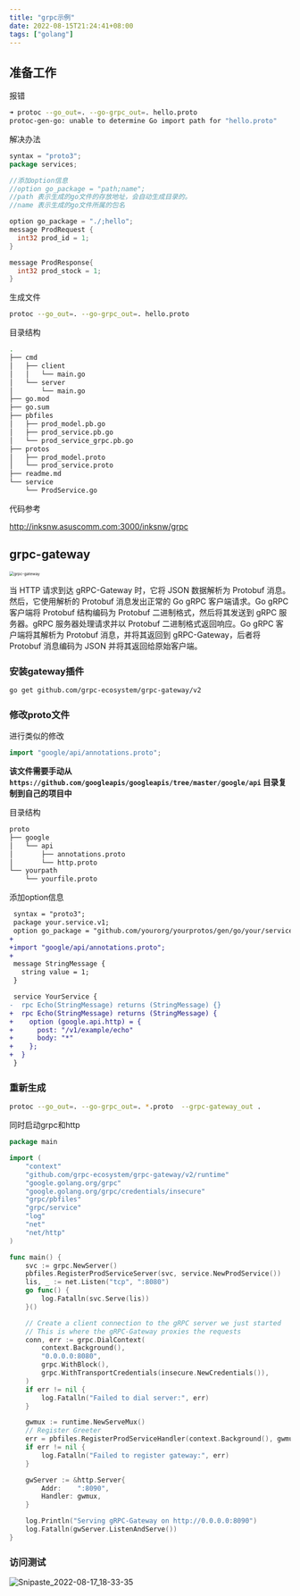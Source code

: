 ```yaml
---
title: "grpc示例"
date: 2022-08-15T21:24:41+08:00
tags: ["golang"]
---
```

## 准备工作

报错

```bash
➜ protoc --go_out=. --go-grpc_out=. hello.proto
protoc-gen-go: unable to determine Go import path for "hello.proto"
```

解决办法

```go
syntax = "proto3";
package services;

//添加option信息
//option go_package = "path;name";
//path 表示生成的go文件的存放地址，会自动生成目录的。
//name 表示生成的go文件所属的包名

option go_package = "./;hello";
message ProdRequest {
  int32 prod_id = 1;
}

message ProdResponse{
  int32 prod_stock = 1;
}
```

生成文件

```bash
protoc --go_out=. --go-grpc_out=. hello.proto
```

目录结构

```bash
.
├── cmd
│   ├── client
│   │   └── main.go
│   └── server
│       └── main.go
├── go.mod
├── go.sum
├── pbfiles
│   ├── prod_model.pb.go
│   ├── prod_service.pb.go
│   └── prod_service_grpc.pb.go
├── protos
│   ├── prod_model.proto
│   └── prod_service.proto
├── readme.md
└── service
    └── ProdService.go

```

代码参考

http://inksnw.asuscomm.com:3000/inksnw/grpc

## grpc-gateway

<img src="https://inksnw.asuscomm.com:3001/blog/grpc示例_5874e0789443312fbfaba72906001c9d.png" alt="grpc-gateway" style="zoom: 50%;" />

当 HTTP 请求到达 gRPC-Gateway 时，它将 JSON 数据解析为 Protobuf 消息。然后，它使用解析的 Protobuf 消息发出正常的 Go gRPC 客户端请求。Go gRPC 客户端将 Protobuf 结构编码为 Protobuf 二进制格式，然后将其发送到 gRPC 服务器。gRPC 服务器处理请求并以 Protobuf 二进制格式返回响应。Go gRPC 客户端将其解析为 Protobuf 消息，并将其返回到 gRPC-Gateway，后者将 Protobuf 消息编码为 JSON 并将其返回给原始客户端。

### 安装gateway插件

```bash
go get github.com/grpc-ecosystem/grpc-gateway/v2
```

### 修改proto文件

进行类似的修改

```go
import "google/api/annotations.proto";
```

**该文件需要手动从 `https://github.com/googleapis/googleapis/tree/master/google/api` 目录复制到自己的项目中**

目录结构

```bash
proto
├── google
│   └── api
│       ├── annotations.proto
│       └── http.proto
└── yourpath
    └── yourfile.proto
```

添加option信息

```diff
 syntax = "proto3";
 package your.service.v1;
 option go_package = "github.com/yourorg/yourprotos/gen/go/your/service/v1";
+
+import "google/api/annotations.proto";
+
 message StringMessage {
   string value = 1;
 }

 service YourService {
-  rpc Echo(StringMessage) returns (StringMessage) {}
+  rpc Echo(StringMessage) returns (StringMessage) {
+    option (google.api.http) = {
+      post: "/v1/example/echo"
+      body: "*"
+    };
+  }
 }
```

### 重新生成

```bash
protoc --go_out=. --go-grpc_out=. *.proto  --grpc-gateway_out .
```

同时启动grpc和http

```go
package main

import (
	"context"
	"github.com/grpc-ecosystem/grpc-gateway/v2/runtime"
	"google.golang.org/grpc"
	"google.golang.org/grpc/credentials/insecure"
	"grpc/pbfiles"
	"grpc/service"
	"log"
	"net"
	"net/http"
)

func main() {
	svc := grpc.NewServer()
	pbfiles.RegisterProdServiceServer(svc, service.NewProdService())
	lis, _ := net.Listen("tcp", ":8080")
	go func() {
		log.Fatalln(svc.Serve(lis))
	}()

	// Create a client connection to the gRPC server we just started
	// This is where the gRPC-Gateway proxies the requests
	conn, err := grpc.DialContext(
		context.Background(),
		"0.0.0.0:8080",
		grpc.WithBlock(),
		grpc.WithTransportCredentials(insecure.NewCredentials()),
	)
	if err != nil {
		log.Fatalln("Failed to dial server:", err)
	}

	gwmux := runtime.NewServeMux()
	// Register Greeter
	err = pbfiles.RegisterProdServiceHandler(context.Background(), gwmux, conn)
	if err != nil {
		log.Fatalln("Failed to register gateway:", err)
	}

	gwServer := &http.Server{
		Addr:    ":8090",
		Handler: gwmux,
	}

	log.Println("Serving gRPC-Gateway on http://0.0.0.0:8090")
	log.Fatalln(gwServer.ListenAndServe())
}

```

### 访问测试

![Snipaste_2022-08-17_18-33-35](https://inksnw.asuscomm.com:3001/blog/grpc示例_5024445232ebfe2ee23351bd6ed2f956.jpg)
